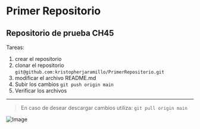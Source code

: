 # Primer Repositorio

## Repositorio de prueba CH45

Tareas:
1. crear el repositorio
2. clonar el repositorio
` git@github.com:kristopherjaramillo/PrimerRepositorio.git `
3. modificar el archivo README.md
4. Subir los cambios
` git push origin main `
5. Verificar los archivos

---

> En caso de desear descargar cambios utiliza:
` git pull origin main `

![Image](https://github.com/fluidicon.png)